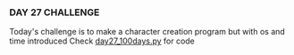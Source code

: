### DAY 27 CHALLENGE
Today's challenge is to make a character creation program but with os and time introduced 
Check [day27_100days.py](/day%2027/day27_100days.py) for code
